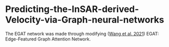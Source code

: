 # Predicting-the-InSAR-derived-Velocity-via-Graph-neural-networks

The EGAT network was made through modifying ([Wang et al. 2021](https://link.springer.com/chapter/10.1007/978-3-030-86362-3_21)) EGAT: Edge-Featured Graph Attention Network.
